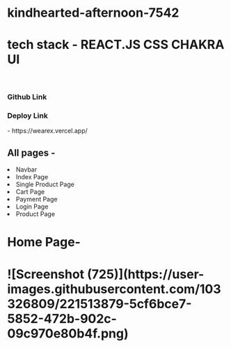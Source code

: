 # kindhearted-afternoon-7542
<h1>tech stack - REACT.JS CSS CHAKRA UI</h1> <br/>
<h3>Github Link</h3 - https://github.com/sarimkhan208/kindhearted-afternoon-7542  <br/>
 <h3>Deploy Link</h3> - https://wearex.vercel.app/  <br/>

<h2>All pages -</h2> 
<li>Navbar</li>
<li>Index Page</li>
<li>Single Product Page</li>
<li>Cart Page</li>
<li>Payment Page</li>
<li>Login Page</li>
<li>Product Page</li>

<h1>Home Page-<h1>
![Screenshot (725)](https://user-images.githubusercontent.com/103326809/221513879-5cf6bce7-5852-472b-902c-09c970e80b4f.png)
